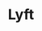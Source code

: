 ---
title: Lyft
crosslinks:
- lyftdrivers
- legaladvice
- AskReddit
- aww
- Ripple
- CGPGrey
- metric_units
- Serendipity
- Ingress
- churning
- Dashcam
---